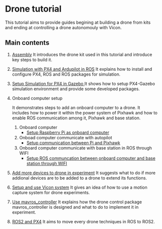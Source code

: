 # Drone tutorial
This tutorial aims to provide guides begining at building a drone from kits and ending at controlling a drone autonomouly with Vicon.

## Main contents
1. [Assembly](1_Assembly.md)
    It introduces the drone kit used in this tutorial and introduce key steps to build it.

2. [Simulation with PX4 and Ardupilot in ROS](2_0_Simulation_ROS.md)
    It explains how to install and configure PX4, ROS and ROS packages for simulation.

    
3. [Setup Simulation for PX4 in Gazebo ](3_Simulation_Gazebo_Control.md)
    It shows how to setup PX4-Gazebo simulation environment and provide some developed packages.

4. Onboard computer setup
    
    It demonstrates steps to add an onboard computer to a drone. It includes how to power it within the power system of Pixhawk and how to enable ROS communication among it, Pixhawk and base station.

    1. Onboard computer
        - [Setup Raspberry Pi as onboard computer](4_Experiment_OnboardComputer_Pi.md)
    2. Onboad computer communicate with autopilot
        - [Setup communication between Pi and Pixhawk](4_Experiment_Communication_Pi_Pixhawk.md)
    3. Onboard computer communicate with base station in ROS through WIFI
        - [Setup ROS communcation between onboard computer and base station through WIFI](4_Experiment_ROS_Communication_Pi_BaseStation.md)

5. [Add more devices to drone in experiment](5_Experiment_Hardware_Setup.md)
    It suggests what to do if more addional devices are to be added to a drone to extend its functions.


6. [Setup and use Vicon system](6_Vicon_Setup_Use.md)
    It gives an idea of how to use a motion capture system for drone experiments.

7. [Use mavros_controller](7_Mavros_Controller.md)
    It explains how the drone control package mavros_controller is designed and what to do to implement it in experiment.

8. [ROS2 and PX4](8_ROS2_PX4.md)
    It aims to move every drone techniques in ROS to ROS2.